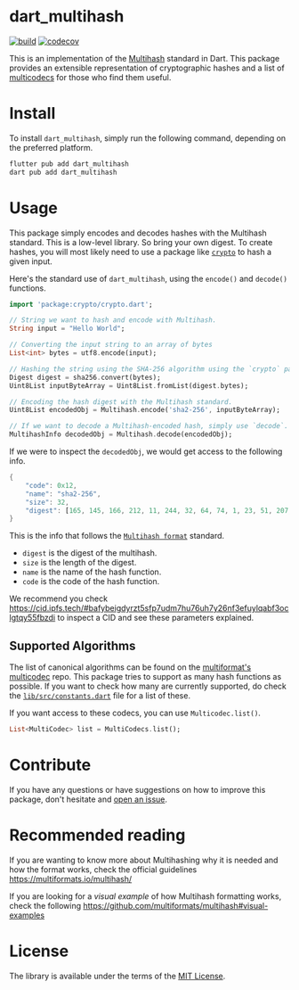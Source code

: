 # dart_multihash

[![build](https://github.com/dwyl/dart_multihash/actions/workflows/ci.yml/badge.svg)](https://github.com/dwyl/dart_multihash/actions/workflows/ci.yml)
[![codecov](https://codecov.io/gh/dwyl/dart_multihash/branch/main/graph/badge.svg?token=Wvw2y9Kpbp)](https://codecov.io/gh/dwyl/dart_multihash)

This is an implementation of the 
[Multihash](https://github.com/multiformats/multihash)
standard in Dart.
This package provides an extensible representation of cryptographic hashes
and a list of [multicodecs](https://github.com/multiformats/multicodec) for those who find them useful.

# Install

To install `dart_multihash`, 
simply run the following command,
depending on the preferred platform.

```sh
flutter pub add dart_multihash
dart pub add dart_multihash
```

# Usage

This package simply encodes and decodes
hashes with the Multihash standard. 
This is a low-level library. 
So bring your own digest.
To create hashes, you will most likely
need to use a package
like [`crypto`](https://pub.dev/packages/crypto)
to hash a given input.

Here's the standard use of `dart_multihash`,
using the `encode()` and `decode()` functions.

```dart
import 'package:crypto/crypto.dart';

// String we want to hash and encode with Multihash.
String input = "Hello World";

// Converting the input string to an array of bytes
List<int> bytes = utf8.encode(input);

// Hashing the string using the SHA-256 algorithm using the `crypto` package
Digest digest = sha256.convert(bytes);
Uint8List inputByteArray = Uint8List.fromList(digest.bytes);

// Encoding the hash digest with the Multihash standard.
Uint8List encodedObj = Multihash.encode('sha2-256', inputByteArray);

// If we want to decode a Multihash-encoded hash, simply use `decode`.
MultihashInfo decodedObj = Multihash.decode(encodedObj);
```

If we were to inspect the `decodedObj`, 
we would get access to the following info.

```dart
{
    "code": 0x12, 
    "name": "sha2-256",
    "size": 32,
    "digest": [165, 145, 166, 212, 11, 244, 32, 64, 74, 1, 23, 51, 207, 183, 177, 144, 214, 44, 101, 191, 11, 205, 163, 43, 87, 178, 119, 217, 173, 159, 20, 110],
}
```

This is the info that follows the 
[`Multihash format`](https://multiformats.io/multihash/#the-multihash-format)
standard.

- `digest` is the digest of the multihash.
- `size` is the length of the digest.
- `name` is the name of the hash function.
- `code` is the code of the hash function.

We recommend you check https://cid.ipfs.tech/#bafybeigdyrzt5sfp7udm7hu76uh7y26nf3efuylqabf3oclgtqy55fbzdi
to inspect a CID and see these parameters explained.

## Supported Algorithms

The list of canonical algorithms
can be found on the
[multiformat's multicodec](https://github.com/multiformats/multicodec/blob/master/table.csv)
repo.
This package tries to support
as many hash functions as possible.
If you want to check
how many are currently supported, 
do check the [`lib/src/constants.dart`](https://github.com/dwyl/dart_multihash/blob/main/lib/src/multihash/constants.dart)
file for a list of these.

If you want access to these codecs,
you can use `Multicodec.list()`.

```dart
List<MultiCodec> list = MultiCodecs.list();
```

# Contribute

If you have any questions 
or have suggestions on 
how to improve this package,
don't hesitate and 
[open an issue](https://github.com/dwyl/dart_multihash/issues).

# Recommended reading

If you are wanting to know more about Multihashing
why it is needed and how the format works,
check the official guidelines https://multiformats.io/multihash/

If you are looking for a *visual example*
of how Multihash formatting works,
check the following https://github.com/multiformats/multihash#visual-examples

# License

The library is available
under the terms of the 
[MIT License](https://opensource.org/licenses/MIT).

